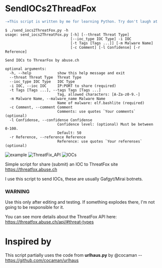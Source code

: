 # SendIOCs2ThreadFox

```diff
-=This script is written by me for learning Python. Try don't laugh at the code, PLS=-
```

```console
$ ./send_iocs2ThreatFox.py -h
usage: send_iocs2ThreatFox.py [-h] [--threat Threat Type]
                              [--ioc_type IOC Type] -i IOC
                              [-t Tags [Tags ...]] [-m Malware Name]
                              [-c Comment] [-l Confidense] [-r Reference]

Send IOCs to ThrearFox by abuse.ch

optional arguments:
  -h, --help            show this help message and exit
  --threat Threat Type  Threat Type
  --ioc_type IOC Type   IOC Type
  -i IOC, --ioc IOC     IP:PORT to share (required)
  -t Tags [Tags ...], --tags Tags [Tags ...]
                        Tag, allowed characters: [A-Za-z0-9.-]
  -m Malware Name, --malware_name Malware Name
                        Name of malware: elf.bashlite (required)
  -c Comment, --comment Comment
                        Comments: use quotes `Your comments` (optional)
  -l Confidense, --confidense Confidense
                        Confidence level: (optional) Must be between 0-100.
                        Default: 50
  -r Reference, --reference Reference
                        Reference: use quotes `Your referenses` (optional)
```

![example](https://i.ibb.co/Yym34vj/carbon.png)
![ThreatFix_API](https://i.ibb.co/G5r5BmF/Screenshot-2021-12-21-Threat-Fox-API.png)
![IOCs](https://i.ibb.co/drdbkQF/Screenshot-2021-12-21-Threat-Fox-r3db-U7z.png)

Simple script for share (submit) an IOC to ThreatFox site https://threatfox.abuse.ch

I use this script to send IOCs, these are usually Gafgyt/Mirai botnets.

### WARNING
Use this only after editing and testing. If something explodes there, I'm not going to be responsible for it.

You can see more details about the ThreatFox API here: https://threatfox.abuse.ch/api/#threat-types

# Inspired by
This script partially uses the code from **urlhaus.py** by @cocaman -- https://github.com/cocaman/urlhaus
